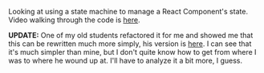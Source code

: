 Looking at using a state machine to manage a React Component's state.
Video walking through the code is [here](https://vimeo.com/313473814).

**UPDATE:** One of my old students refactored it for me and showed me that this
can be rewritten much more simply, his version is [here](https://github.com/gkhalsa/counter-reload).
I can see that it's much simpler than mine, but I don't quite know how to get
from where I was to where he wound up at. I'll have to analyze it a bit more,
I guess.
